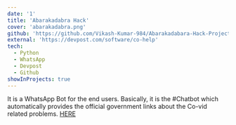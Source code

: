 ```yaml
---
date: '1'
title: 'Abarakadabra Hack'
cover: 'abarakadabra.png'
github: 'https://github.com/Vikash-Kumar-984/Abarakadabara-Hack-Project'
external: 'https://devpost.com/software/co-help'
tech:
  - Python
  - WhatsApp
  - Devpost
  - Github
showInProjects: true
---
```


It is a WhatsApp Bot for the end users. Basically, it is the #Chatbot which automatically provides the official government links about the Co-vid related problems. [HERE](https://devpost.com/software/co-help)





